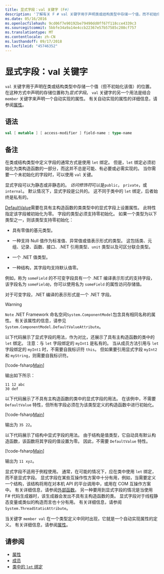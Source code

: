 ```yaml
---
title: 显式字段：val 关键字 (F#)
description: '了解有关 F # val 关键字用于声明类或结构类型中存储一个值，而不初始化该类型的位置。'
ms.date: 05/16/2016
ms.openlocfilehash: 9cd06f7e90192be79490dd0ff67f118cce4339c3
ms.sourcegitcommit: 5bbfe34a9a14e4ccb22367e57b57585c208cf757
ms.translationtype: MT
ms.contentlocale: zh-CN
ms.lasthandoff: 09/17/2018
ms.locfileid: "45746352"
---
```

# <a name="explicit-fields-the-val-keyword"></a>显式字段：val 关键字

`val` 关键字用于声明在类或结构类型中存储一个值（但不初始化该值）的位置。 在这种方式中声明的存储位置称为*显式字段*。 `val` 关键字的另一个用法是结合 `member` 关键字来声明一个自动实现的属性。 有关自动实现的属性的详细信息，请参阅[属性](properties.md)。

## <a name="syntax"></a>语法

```fsharp
val [ mutable ] [ access-modifier ] field-name : type-name
```

## <a name="remarks"></a>备注

在类或结构类型中定义字段的通常方式是使用 `let` 绑定。 但是，`let` 绑定必须初始化为类构造函数的一部分，而这并不总是可能、有必要或必需实现的。 当你需要一个未初始化的字段时，可以使用 `val` 关键。

显式字段可以为静态或非静态的。 *访问修饰符*可以是`public`， `private`，或`internal`。 默认情况下，显式字段是公共的。 这不同于类中的 `let` 绑定，后者始终是私有的。

[DefaultValue](https://msdn.microsoft.com/library/a3a3307b-8c05-441e-b109-245511614d58)需要在具有主构造函数的类类型中的显式字段上设置属性。 此特性指定该字段被初始化为零。 字段的类型必须支持零初始化。 如果一个类型为以下类型之一，则该类型支持零初始化：

- 具有零值的基元类型。

- 一种支持 Null 值作为标准值、异常值或值表示形式的类型。 这包括类、元组、记录、函数、接口、.NET 引用类型、`unit` 类型以及可区分联合类型。

- 一个 .NET 值类型。

- 一种结构，其字段均支持默认值零。

例如，称为 `someField` 的不可变字段具有一个 .NET 编译表示形式的支持字段，该字段名为 `someField@`，你可以使用名为 `someField` 的属性访问存储值。

对于可变字段，.NET 编译的表示形式是一个 .NET 字段。

>[!WARNING]
`Note` .NET Framework 命名空间`System.ComponentModel`包含具有相同名称的属性。 有关该属性的信息，请参见 `System.ComponentModel.DefaultValueAttribute`。

以下代码展示了显式字段的用法，作为对比，还展示了具有主构造函数的类中的 `let` 绑定。 注意：与 `let` 字段绑定的 `myInt1` 是私有的。 当从成员方法引用与 `let` 字段绑定的 `myInt1` 时，不需要自我标识符 `this`。 但如果要引用显式字段 `myInt2` 和 `myString`，则需要自我标识符。

[!code-fsharp[Main](../../../../samples/snippets/fsharp/lang-ref-2/snippet6701.fs)]

输出如下所示：

```
11 12 abc
30 def
```

以下代码展示了不具有主构造函数的类中的显式字段的用法。 在该例中，不需要 `DefaultValue` 特性，但所有字段必须在为该类型定义的构造函数中进行初始化。

[!code-fsharp[Main](../../../../samples/snippets/fsharp/lang-ref-2/snippet6702.fs)]

输出为 `35 22`。

以下代码展示了结构中显式字段的用法。 由于结构是值类型，它自动具有默认构造函数，该函数将其字段的值设置为零。 因此，不需要 `DefaultValue` 特性。

[!code-fsharp[Main](../../../../samples/snippets/fsharp/lang-ref-2/snippet6703.fs)]

输出为 `11 xyz`。

显式字段不适用于例程使用。 通常，在可能的情况下，应在类中使用 `let` 绑定，而不是显式字段。 显式字段在某些互操作性方案中十分有用，例如，当需要定义一个结构，该结构将用在对本机 API 的平台调用中，或用在 COM 互操作方案中。 有关详细信息，请参阅[外部函数](../functions/external-functions.md)。 另一种要用到显式字段的情况是当使用 F# 代码生成器时，该生成器会发出不具有主构造函数的类。 显式字段对于线程静态变量或类似的构造而言也十分有用。 有关详细信息，请参阅`System.ThreadStaticAttribute`。

当关键字 `member val` 在一个类型定义中同时出现，它就是一个自动实现属性的定义。 有关详细信息，请参阅[属性](properties.md)。

## <a name="see-also"></a>请参阅

- [属性](properties.md)
- [成员](index.md)
- [类中的 `let` 绑定](let-bindings-in-classes.md)
